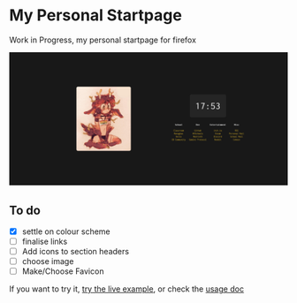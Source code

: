 # My Personal Startpage

Work in Progress, my personal startpage for firefox

![screenshot of startpage](extra/screenshot.png)

## To do

- [x] settle on colour scheme
- [ ] finalise links
- [ ] Add icons to section headers
- [ ] choose image
- [ ] Make/Choose Favicon

If you want to try it, [try the live example](https://gecotron.github.io/startpage), or check the [usage doc](/extra/USAGE.md)
